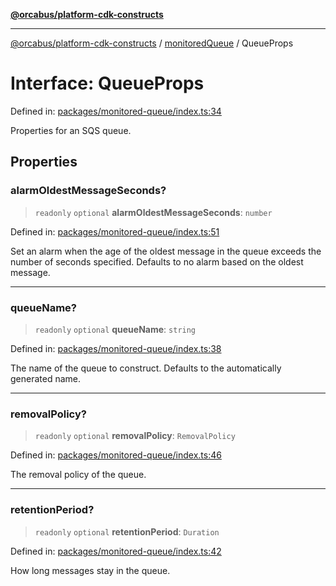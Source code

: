 [**@orcabus/platform-cdk-constructs**](../../../../README.md)

***

[@orcabus/platform-cdk-constructs](../../../../README.md) / [monitoredQueue](../README.md) / QueueProps

# Interface: QueueProps

Defined in: [packages/monitored-queue/index.ts:34](https://github.com/OrcaBus/platform-cdk-constructs/blob/main/packages/monitored-queue/index.ts#L34)

Properties for an SQS queue.

## Properties

### alarmOldestMessageSeconds?

> `readonly` `optional` **alarmOldestMessageSeconds**: `number`

Defined in: [packages/monitored-queue/index.ts:51](https://github.com/OrcaBus/platform-cdk-constructs/blob/main/packages/monitored-queue/index.ts#L51)

Set an alarm when the age of the oldest message in the queue exceeds the number of seconds specified.
Defaults to no alarm based on the oldest message.

***

### queueName?

> `readonly` `optional` **queueName**: `string`

Defined in: [packages/monitored-queue/index.ts:38](https://github.com/OrcaBus/platform-cdk-constructs/blob/main/packages/monitored-queue/index.ts#L38)

The name of the queue to construct. Defaults to the automatically generated name.

***

### removalPolicy?

> `readonly` `optional` **removalPolicy**: `RemovalPolicy`

Defined in: [packages/monitored-queue/index.ts:46](https://github.com/OrcaBus/platform-cdk-constructs/blob/main/packages/monitored-queue/index.ts#L46)

The removal policy of the queue.

***

### retentionPeriod?

> `readonly` `optional` **retentionPeriod**: `Duration`

Defined in: [packages/monitored-queue/index.ts:42](https://github.com/OrcaBus/platform-cdk-constructs/blob/main/packages/monitored-queue/index.ts#L42)

How long messages stay in the queue.
